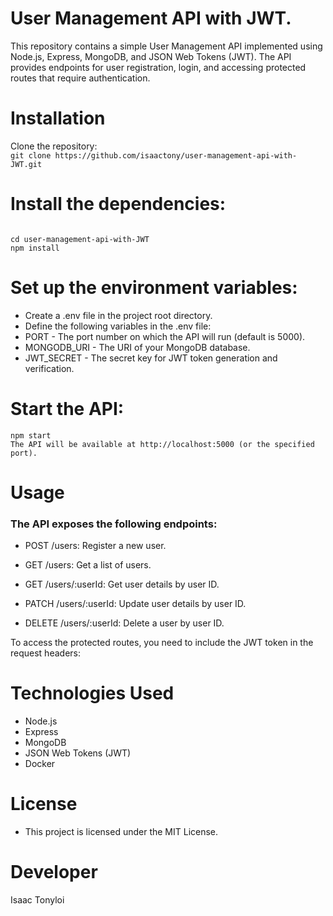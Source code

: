 # User Management API with JWT. 
This repository contains a simple User Management API implemented using Node.js, Express, MongoDB, and JSON Web Tokens (JWT). The API provides endpoints for user registration, login, and accessing protected routes that require authentication.
# Installation      
Clone the repository:       
```git clone https://github.com/isaactony/user-management-api-with-JWT.git```           
# Install the dependencies:          
```  
     
cd user-management-api-with-JWT                       
npm install                            
```      
# Set up the environment variables:                       
         
- Create a .env file in the project root directory.
- Define the following variables in the .env file:
- PORT - The port number on which the API will run (default is 5000).  
- MONGODB_URI - The URI of your MongoDB database.
- JWT_SECRET - The secret key for JWT token generation and verification. 

# Start the API:
```   
npm start 
The API will be available at http://localhost:5000 (or the specified port).
```

# Usage
### The API exposes the following endpoints:

- POST /users: Register a new user.

- GET /users: Get a list of users.

- GET /users/:userId: Get user details by user ID.

- PATCH /users/:userId: Update user details by user ID.

- DELETE /users/:userId: Delete a user by user ID.


To access the protected routes, you need to include the JWT token in the request headers:


# Technologies Used
- Node.js
- Express
- MongoDB
- JSON Web Tokens (JWT)
- Docker


# License
- This project is licensed under the MIT License.


# Developer
Isaac Tonyloi 



